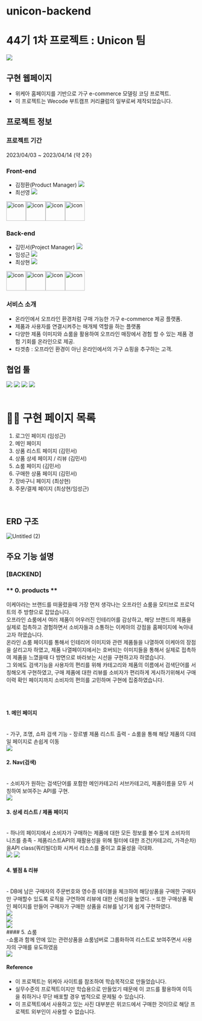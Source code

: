 # unicon-backend
# 44기 1차 프로젝트 : Unicon 팀

<img src="https://user-images.githubusercontent.com/37966668/231990989-8fcaec4a-bf09-435d-b47a-36296dd16ac0.png" />

## 구현 웹페이지

- 위케아 홈페이지를 기반으로 가구 e-commerce 모델링 코딩 프로젝트.
- 이 프로젝트는 Wecode 부트캠프 커리큘럼의 일부로써 제작되었습니다.

## 프로젝트 정보

### 프로젝트 기간

2023/04/03 ~ 2023/04/14 (약 2주)

### Front-end

- 김정환(Product Manager) <a href="https://github.com/ggkim0614"><img src="https://img.shields.io/badge/GitHub-181717?style=flat-square&logo=GitHub&logoColor=white&link=https://github.com/hongyeollee"/></a>
- 최선영 <a href="https://github.com/suny0ung"><img src="https://img.shields.io/badge/GitHub-181717?style=flat-square&logo=GitHub&logoColor=white&link=https://github.com/hongyeollee"/></a>

<div style="display: flex; align-items: flex-start;"><img src="https://techstack-generator.vercel.app/react-icon.svg" alt="icon" width="52" height="52" /><img src="https://techstack-generator.vercel.app/js-icon.svg" alt="icon" width="52" height="52" /><img src="https://techstack-generator.vercel.app/sass-icon.svg" alt="icon" width="52" height="52" /><img src="https://techstack-generator.vercel.app/restapi-icon.svg" alt="icon" width="52" height="52" /></div>
  
  
### Back-end

- 김민서(Project Manager) <a href="https://github.com/minseoya"><img src="https://img.shields.io/badge/GitHub-181717?style=flat-square&logo=GitHub&logoColor=white&link=https://github.com/hongyeollee"/></a>
- 임성근 <a href="https://github.com/lsg622"><img src="https://img.shields.io/badge/GitHub-181717?style=flat-square&logo=GitHub&logoColor=white&link=https://github.com/hongyeollee"/></a>
- 최상현 <a href="https://github.com/Dongrang072"><img src="https://img.shields.io/badge/GitHub-181717?style=flat-square&logo=GitHub&logoColor=white&link=https://github.com/hongyeollee"/></a>

<div style="display: flex; align-items: flex-start;"><img src="https://techstack-generator.vercel.app/nginx-icon.svg" alt="icon" width="52" height="52" /><img src="https://techstack-generator.vercel.app/mysql-icon.svg" alt="icon" width="52" height="52" /><img src="https://techstack-generator.vercel.app/js-icon.svg" alt="icon" width="52" height="52" /><img src="https://techstack-generator.vercel.app/restapi-icon.svg" alt="icon" width="52" height="52" /></div>

### 서비스 소개

- 온라인에서 오프라인 환경처럼 구매 가능한 가구 e-commerce 제공 플랫폼.
- 제품과 사용자를 연결시켜주는 매개체 역할을 하는 플랫폼
- 다양한 제품 이미지와 쇼룸을 활용하여 오프라인 매장에서 경험 할 수 있는 제품 경험 기회를 온라인으로 제공.
- 타겟층 : 오프라인 환경이 아닌 온라인에서의 가구 쇼핑을 추구하는 고객.


## 협업 툴

<div>
<img src="https://img.shields.io/badge/Git-F05032?style=flat&logo=Git&logoColor=white"/>
<img src="https://img.shields.io/badge/GitHub-181717?style=flat&logo=GitHub&logoColor=white"/>
<img src="https://img.shields.io/badge/Slack-4A154B?style=flat&logo=Slack&logoColor=white"/>
<img src="https://img.shields.io/badge/VSCode-007ACC?style=flat&logo=Visual Studio Code&logoColor=white"/>
</div>
<br/>

# 👨‍💻 구현 페이지 목록
1. 로그인 페이지 (임성근)
2. 메인 페이지 
3. 상품 리스트 페이지 (김민서)
4. 상품 상세 페이지 / 리뷰 (김민서)
5. 쇼룸 페이지 (김민서)
6. 구매한 상품 페이지 (김민서)
7. 장바구니 페이지 (최상현)
8. 주문/결제 페이지 (최상현/임성근)

<br />

## ERD 구조

![Untitled (2)](https://github.com/minseoya/unicon-backend/assets/119482288/609f2625-145d-4b49-8e21-408b948145c7)

## 주요 기능 설명
### [BACKEND]

### ** 0. products **

이케아라는 브랜드를 떠올렸을때 가장 먼저 생각나는 오프라인 쇼룸을 모티브로 프로덕트의 주 방향으로 잡았습니다. <br />
오프라인 쇼룸에서 여러 제품이 어우러진 인테리어를 감상하고, 해당 브랜드의 제품을 실제로 접촉하고 경험하면서 소비자들과 소통하는 이케아의 강점을 홈페이지에 녹아내고자 하였습니다. <br />
온라인 쇼룸 페이지를 통해서 인테리어 이미지와 관련 제품들을 나열하여 이케아의 장점을 살리고자 하였고, 제품 나열페이지에서는 호버되는 이미지들을 통해서 실제로 접촉하여 제품을 느꼈을때 다 방면으로 바라보는 시선을 구현하고자 하였습니다. <br />
그 외에도 검색기능을 사용자의 편리를 위해 카테고리와 제품의 이름에서 검색단어를 서칭해오게 구현하였고, 구매 제품에 대한 리뷰를 소비자가 편리하게 게시하기위해서 구매이력 확인 페이지까지 소비자의 편의를 고민하며 구현에 집중하였습니다. 

<br />
<br />

#### 1. 메인 페이지
<br />
- 가구, 조명, 쇼파 검색 기능
- 장르별 제품 리스트 출력
- 쇼룸을 통해 해당 제품의 디테일 페이지로 손쉽게 이동
<br />
<img src ="https://user-images.githubusercontent.com/119482288/233228246-1cd42c62-939e-427a-8140-c5738ae38896.mov"/>


#### 2. Nav(검색)
<br />
- 소비자가 원하는 검색단어를 포함한 메인카테고리 서브카테고리, 제품이름을 모두 서칭하여 보여주는 API를 구현.
<br />
<img src="https://user-images.githubusercontent.com/119482288/233228434-40dd427f-cd12-4254-9670-e73eaf769521.mov"/>



#### 3. 상세 리스트 / 제품 페이지
<br />
- 하나의 페이지에서 소비자가 구매하는 제품에 대한 모든 정보를 볼수 있게 소비자의 니즈를 충족
- 제품리스트API의 재활용성을 위해 필터에 대한 조건(카테고리, 가격순차)을API class(쿼리빌더)화 시켜서 리소스를 줄이고 효율성을 극대화.
<br />
<img src = "https://user-images.githubusercontent.com/37966668/232383804-1432ed20-cad6-4cf0-b63b-40c0a642b446.mov"/>
<img src="https://user-images.githubusercontent.com/37966668/232384212-2c71ce5b-e667-4e98-97e5-1034e97962fe.mov"/>


#### 4. 별점 & 리뷰
<br />
- DB에 남은 구매자의 주문번호와 영수증 테이블을 체크하여 해당상품을 구매한 구매자만 구매할수 있도록 로직을 구연하여 리뷰에 대한 신뢰성을 높였다.
- 또한 구매상품 확인 페이지를 만들어 구매자가 구매한 상품을 리뷰를 남기게 쉽게 구현하였다.

<br />

<img src="https://user-images.githubusercontent.com/119482288/233230411-81a67737-9668-4751-bed4-2912a754397d.mov"/>
<br />


<img src = "https://user-images.githubusercontent.com/119482288/233228939-86c12f85-8764-49fb-9065-313eb993c0be.mov"/>

<br />

<img src = "https://user-images.githubusercontent.com/119482288/233228992-329d4bc0-f8f2-4e16-b9ea-82647eabbb9b.mov"/>

<br />
#### 5. 쇼룸
<br />
-쇼룸과 함께 안에 있는 관련상품을 쇼룸넘버로 그룹화하여 리스트로 보여주면서 사용자의 구매를 유도하였음
<br />
<img src = "https://user-images.githubusercontent.com/119482288/233228619-48639ee6-581d-4d3a-befd-d9bb9842b34e.mov"/>


 

















#### Reference

- 이 프로젝트는 위케아 사이트를 참조하여 학습목적으로 만들었습니다.
- 실무수준의 프로젝트이지만 학습용으로 만들었기 때문에 이 코드를 활용하여 이득을 취하거나 무단 배포할 경우 법적으로 문제될 수 있습니다.
- 이 프로젝트에서 사용하고 있는 사진 대부분은 위코드에서 구매한 것이므로 해당 프로젝트 외부인이 사용할 수 없습니다.
